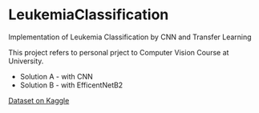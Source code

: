 # LeukemiaClassification
Implementation of Leukemia Classification by CNN and Transfer Learning

This project refers to personal prject to Computer Vision Course at University.

* Solution A - with CNN
* Solution B - with EfficentNetB2 


[Dataset on Kaggle](https://ww2w.kaggle.com/andrewmvd/leukemia-classification)
